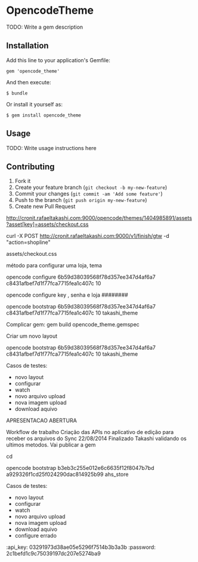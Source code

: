# OpencodeTheme

TODO: Write a gem description

## Installation

Add this line to your application's Gemfile:

    gem 'opencode_theme'

And then execute:

    $ bundle

Or install it yourself as:

    $ gem install opencode_theme

## Usage

TODO: Write usage instructions here

## Contributing

1. Fork it
2. Create your feature branch (`git checkout -b my-new-feature`)
3. Commit your changes (`git commit -am 'Add some feature'`)
4. Push to the branch (`git push origin my-new-feature`)
5. Create new Pull Request



http://cronit.rafaeltakashi.com:9000/opencode/themes/1404985891/assets?asset[key]=assets/checkout.css

curl -X POST http://cronit.rafaeltakashi.com:9000/v1/finish/gtw -d "action=shopline"

assets/checkout.css



método para configurar uma loja, tema 

opencode configure 6b59d38039568f78d357ee347d4af6a7 c8431afbef7d1f77fca7715fea1c407c 10  

opencode configure key , senha e loja
########

opencode bootstrap 6b59d38039568f78d357ee347d4af6a7 c8431afbef7d1f77fca7715fea1c407c 10  takashi_theme

Complicar gem: gem build opencode_theme.gemspec


Criar um novo layout

opencode bootstrap 6b59d38039568f78d357ee347d4af6a7 c8431afbef7d1f77fca7715fea1c407c 10  takashi_theme



Casos de testes:
 - novo layout
 - configurar
 - watch
 - novo arquivo upload
 - nova imagem upload
 - download aquivo 






APRESENTACAO ABERTURA

Workflow de trabalho	Criação das APIs no aplicativo de edição para receber os arquivos do Sync	22/08/2014		Finalizado	Takashi validando os ultimos metodos. Vai publicar a gem																


cd

opencode bootstrap b3eb3c255e012e6c6635f12f8047b7bd a929326f1cd25f024290dac814925b99 ahs_store




Casos de testes:
 - novo layout
 - configurar
 - watch
 - novo arquivo upload
 - nova imagem upload
 - download aquivo 
 - configure errado


:api_key: 03291973d38ae05e5296f7514b3b3a3b
:password: 2c1befd1c9c75039197dc207e5274ba9


